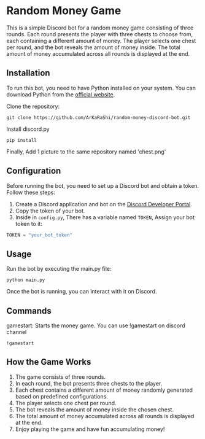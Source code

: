 # Random Money Game
This is a simple Discord bot for a random money game consisting of three rounds. Each round presents the player with three chests to choose from, each containing a different amount of money. The player selects one chest per round, and the bot reveals the amount of money inside. The total amount of money accumulated across all rounds is displayed at the end.

## Installation
To run this bot, you need to have Python installed on your system. You can download Python from the [official website](https://www.python.org/downloads/).

Clone the repository:
```
git clone https://github.com/ArKaRaShi/random-money-discord-bot.git
```
Install discord.py
```
pip install
```

Finally, Add 1 picture to the same repository named 'chest.png'

## Configuration

Before running the bot, you need to set up a Discord bot and obtain a token. Follow these steps:

1. Create a Discord application and bot on the [Discord Developer Portal](https://discord.com/developers/applications).
2. Copy the token of your bot.
3. Inside in `config.py`, There has a variable named `TOKEN`, Assign your bot token to it:
```python
TOKEN = "your_bot_token"
```

## Usage
Run the bot by executing the main.py file:
```
python main.py
```
Once the bot is running, you can interact with it on Discord.

## Commands
gamestart: Starts the money game.
You can use !gamestart on discord channel
```
!gamestart
```

## How the Game Works
1. The game consists of three rounds.
2. In each round, the bot presents three chests to the player.
3. Each chest contains a different amount of money randomly generated based on predefined configurations.
4. The player selects one chest per round.
5. The bot reveals the amount of money inside the chosen chest.
6. The total amount of money accumulated across all rounds is displayed at the end.
7. Enjoy playing the game and have fun accumulating money!
